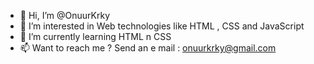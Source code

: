- 👋 Hi, I’m @OnuurKrky
- 👀 I’m interested in Web technologies like HTML , CSS and JavaScript
- 🌱 I’m currently learning HTML n CSS  
- 📫 Want to reach me ? Send an e mail : onuurkrky@gmail.com

<!---
OnuurKrky/OnuurKrky is a ✨ special ✨ repository because its `README.md` (this file) appears on your GitHub profile.
You can click the Preview link to take a look at your changes.
--->
